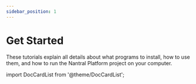 ```yaml
---
sidebar_position: 1
---
```


# Get Started

These tutorials explain all details about what programs to install,
how to use them, and how to run the Nantral Platform project on your computer.

import DocCardList from '@theme/DocCardList';

<DocCardList />
